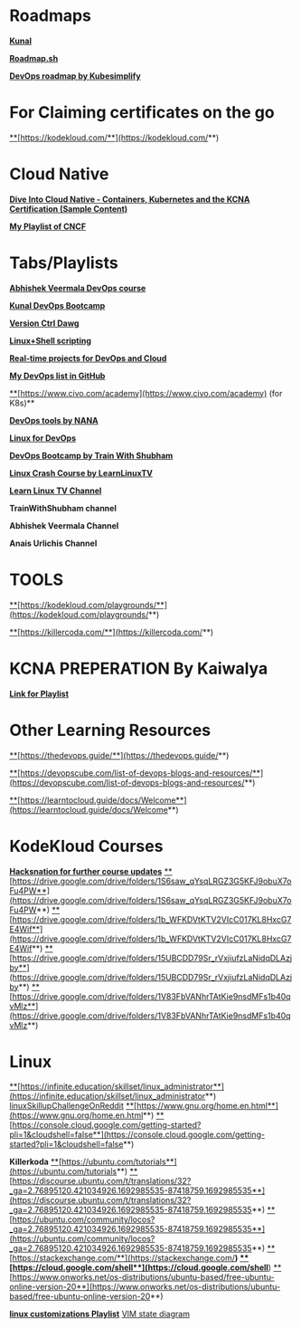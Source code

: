 # **Roadmaps**

[**Kunal**](https://github.com/WeMakeDevs/roadmaps/tree/main/DevOps)

[**Roadmap.sh**](https://roadmap.sh/devops)

[**DevOps roadmap by Kubesimplify**](https://www.youtube.com/watch?v=4yRAeXAAHtM)

# **For Claiming certificates on the go**

[**](https://kodekloud.com/)[https://kodekloud.com/**](https://kodekloud.com/**)

# **Cloud Native**

[**Dive Into Cloud Native - Containers, Kubernetes and the KCNA Certification (Sample Content)**](https://youtube.com/playlist?list=PLeIwMz0ukkhHnQEO37Z5ZQHuSTRU60CQQ&si=FknRjRdorcYSmBPq)

[**My Playlist of CNCF**](https://youtube.com/playlist?list=PL9AedAKNmDw03ZDQwkdYSur10lzPS9OPX&si=mD4B0kS-8x9Rt6py)

# **Tabs/Playlists**

[**Abhishek Veermala DevOps course**](https://youtube.com/playlist?list=PLdpzxOOAlwvIKMhk8WhzN1pYoJ1YU8Csa&si=WlxHhKLdlKlQ6s0r)

[**Kunal DevOps Bootcamp**](https://youtube.com/playlist?list=PL9gnSGHSqcnoqBXdMwUTRod4Gi3eac2Ak&si=m_rEDKGmkrWR55ey)

[**Version Ctrl Dawg**](https://youtube.com/playlist?list=PL9AedAKNmDw0V1DS1oAOr-2ccgVyBJk57&si=OHFF6PQ50eQgPUCP)

[**Linux+Shell scripting**](https://youtube.com/playlist?list=PL9AedAKNmDw1Zhz4N-xUF5BiUoeMNWtOg&si=BF6KyUftbx_qtoF-)

[**Real-time projects for DevOps and Cloud**](https://youtube.com/playlist?list=PLdpzxOOAlwvLm5lWlYctUnwaFRIO2Io_5&si=BbENX4ujHVXZhSLD)

[**My DevOps list in GitHub**](https://github.com/stars/rover07/lists/devops)

[**](https://www.civo.com/academy)[https://www.civo.com/academy](https://www.civo.com/academy) (for K8s)**

[**DevOps tools by NANA**](https://youtube.com/playlist?list=PLy7NrYWoggjxKDRWLqkd4Kbt84XEerHhB&si=0tppJ8jQhEX36xrq)

[**Linux for DevOps**](https://youtube.com/playlist?list=PLlfy9GnSVerQr-Se9JRE_tZJk3OUoHCkh&si=QTf_n3l4UUSXd3ix)

[**DevOps Bootcamp by Train With Shubham**](https://youtube.com/playlist?list=PLlfy9GnSVerRqYJgVYO0UiExj5byjrW8u&si=GWEyp3UU2Ux4sGG-)

[**Linux Crash Course by LearnLinuxTV**](https://youtube.com/playlist?list=PLT98CRl2KxKHKd_tH3ssq0HPrThx2hESW&si=jYGRJbN7vgPlKiRR)

[**Learn Linux TV Channel**](https://www.youtube.com/@LearnLinuxTV)

**TrainWithShubham channel**

**Abhishek Veermala Channel**

**Anais Urlichis Channel**

# **TOOLS**

[**](https://kodekloud.com/playgrounds/)[https://kodekloud.com/playgrounds/**](https://kodekloud.com/playgrounds/**)

[**](https://killercoda.com/)[https://killercoda.com/**](https://killercoda.com/**)

# **KCNA PREPERATION By Kaiwalya**

[**Link for Playlist**](https://youtube.com/playlist?list=PL9v7SxjoNf_w0vx2hSe7UkeIMlKcvQTkx&si=WLoK-v0Bhc0IKuqZ)

# **Other Learning Resources**

[**](https://thedevops.guide/)[https://thedevops.guide/**](https://thedevops.guide/**)

[**](https://devopscube.com/list-of-devops-blogs-and-resources/)[https://devopscube.com/list-of-devops-blogs-and-resources/**](https://devopscube.com/list-of-devops-blogs-and-resources/**)

[**](https://learntocloud.guide/docs/Welcome)[https://learntocloud.guide/docs/Welcome**](https://learntocloud.guide/docs/Welcome**)

# **KodeKloud Courses**

[**Hacksnation for further course updates**](https://hacksnation.com/d/11593-kodekloud-courses-available/44)
[**](https://drive.google.com/drive/folders/1S6saw_qYsqLRGZ3G5KFJ9obuX7oFu4PW)[https://drive.google.com/drive/folders/1S6saw_qYsqLRGZ3G5KFJ9obuX7oFu4PW**](https://drive.google.com/drive/folders/1S6saw_qYsqLRGZ3G5KFJ9obuX7oFu4PW**)
[**](https://drive.google.com/drive/folders/1b_WFKDVtKTV2VIcC017KL8HxcG7E4Wif)[https://drive.google.com/drive/folders/1b_WFKDVtKTV2VIcC017KL8HxcG7E4Wif**](https://drive.google.com/drive/folders/1b_WFKDVtKTV2VIcC017KL8HxcG7E4Wif**)
[**](https://drive.google.com/drive/folders/15UBCDD79Sr_rVxjiufzLaNidqDLAzjby)[https://drive.google.com/drive/folders/15UBCDD79Sr_rVxjiufzLaNidqDLAzjby**](https://drive.google.com/drive/folders/15UBCDD79Sr_rVxjiufzLaNidqDLAzjby**)
[**](https://drive.google.com/drive/folders/1V83FbVANhrTAtKie9nsdMFs1b40qvMlz)[https://drive.google.com/drive/folders/1V83FbVANhrTAtKie9nsdMFs1b40qvMlz**](https://drive.google.com/drive/folders/1V83FbVANhrTAtKie9nsdMFs1b40qvMlz**)

# **Linux**

[**](https://infinite.education/skillset/linux_administrator)[https://infinite.education/skillset/linux_administrator**](https://infinite.education/skillset/linux_administrator**)
[linuxSkillupChallengeOnReddit](https://www.reddit.com/r/linuxupskillchallenge/)
[**](https://www.gnu.org/home.en.html)[https://www.gnu.org/home.en.html**](https://www.gnu.org/home.en.html**)
[**](https://console.cloud.google.com/getting-started?pli=1&cloudshell=false)[https://console.cloud.google.com/getting-started?pli=1&cloudshell=false**](https://console.cloud.google.com/getting-started?pli=1&cloudshell=false**)

**Killerkoda**
[**](https://ubuntu.com/tutorials)[https://ubuntu.com/tutorials**](https://ubuntu.com/tutorials**)
[**](https://discourse.ubuntu.com/t/translations/32?_ga=2.76895120.421034926.1692985535-87418759.1692985535)[https://discourse.ubuntu.com/t/translations/32?_ga=2.76895120.421034926.1692985535-87418759.1692985535**](https://discourse.ubuntu.com/t/translations/32?_ga=2.76895120.421034926.1692985535-87418759.1692985535**)
[**](https://ubuntu.com/community/locos?_ga=2.76895120.421034926.1692985535-87418759.1692985535)[https://ubuntu.com/community/locos?_ga=2.76895120.421034926.1692985535-87418759.1692985535**](https://ubuntu.com/community/locos?_ga=2.76895120.421034926.1692985535-87418759.1692985535**)
[**](https://stackexchange.com/)[https://stackexchange.com/**](https://stackexchange.com/**)
[**](https://cloud.google.com/shell)[https://cloud.google.com/shell**](https://cloud.google.com/shell**)
[**](https://www.onworks.net/os-distributions/ubuntu-based/free-ubuntu-online-version-20)[https://www.onworks.net/os-distributions/ubuntu-based/free-ubuntu-online-version-20**](https://www.onworks.net/os-distributions/ubuntu-based/free-ubuntu-online-version-20**)

[**linux customizations Playlist**](https://youtube.com/playlist?list=PL9AedAKNmDw2lHqvI5YzqUWX1bkRzOx3s&si=ciIaKndBO1fuJEN9)
[VIM state diagram](https://rawgit.com/darcyparker/1886716/raw/vimModeStateDiagram.svg)